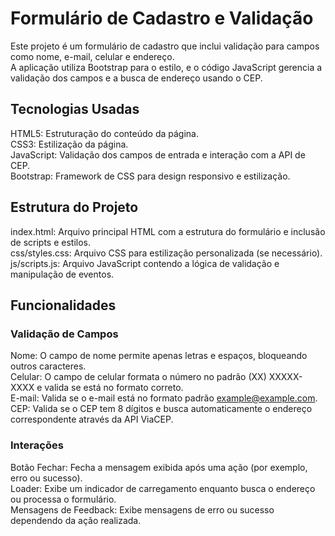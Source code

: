 # Formulário de Cadastro e Validação

Este projeto é um formulário de cadastro que inclui validação para campos como nome, e-mail, celular e endereço.\
A aplicação utiliza Bootstrap para o estilo, e o código JavaScript gerencia a validação dos campos e a busca de endereço usando o CEP.

## Tecnologias Usadas

HTML5: Estruturação do conteúdo da página.\
CSS3: Estilização da página.\
JavaScript: Validação dos campos de entrada e interação com a API de CEP.\
Bootstrap: Framework de CSS para design responsivo e estilização.

## Estrutura do Projeto

index.html: Arquivo principal HTML com a estrutura do formulário e inclusão de scripts e estilos.\
css/styles.css: Arquivo CSS para estilização personalizada (se necessário).\
js/scripts.js: Arquivo JavaScript contendo a lógica de validação e manipulação de eventos.

## Funcionalidades

### Validação de Campos

Nome: O campo de nome permite apenas letras e espaços, bloqueando outros caracteres.\
Celular: O campo de celular formata o número no padrão (XX) XXXXX-XXXX e valida se está no formato correto.\
E-mail: Valida se o e-mail está no formato padrão example@example.com.\
CEP: Valida se o CEP tem 8 dígitos e busca automaticamente o endereço correspondente através da API ViaCEP.

### Interações

Botão Fechar: Fecha a mensagem exibida após uma ação (por exemplo, erro ou sucesso).\
Loader: Exibe um indicador de carregamento enquanto busca o endereço ou processa o formulário.\
Mensagens de Feedback: Exibe mensagens de erro ou sucesso dependendo da ação realizada.
